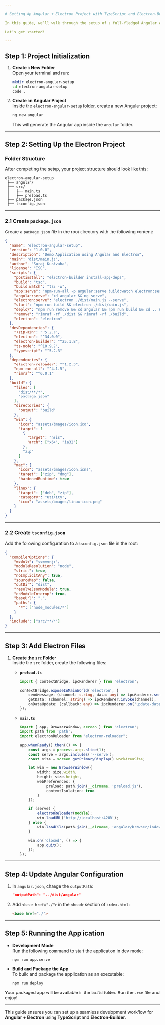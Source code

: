```yaml
---

# Setting Up Angular + Electron Project with TypeScript and Electron-Builder  

In this guide, we’ll walk through the setup of a full-fledged Angular and Electron project, using **TypeScript** and the **Electron-Builder** package. By the end, you’ll have a working desktop application ready to be deployed.  

Let’s get started!  

---
```


## **Step 1: Project Initialization**  

1. **Create a New Folder**  
   Open your terminal and run:  
   ```bash
   mkdir electron-angular-setup
   cd electron-angular-setup
   code .
   ```  

2. **Create an Angular Project**  
   Inside the `electron-angular-setup` folder, create a new Angular project:  
   ```bash
   ng new angular
   ```  
   This will generate the Angular app inside the `angular` folder.  

---

## **Step 2: Setting Up the Electron Project**  

### **Folder Structure**  
After completing the setup, your project structure should look like this:  
```
electron-angular-setup
 ├── angular/
 ├── src/
 │   ├── main.ts
 │   ├── preload.ts
 ├── package.json
 ├── tsconfig.json
```

---

### **2.1 Create `package.json`**  
Create a `package.json` file in the root directory with the following content:  
```json
{
  "name": "electron-angular-setup",
  "version": "1.0.0",
  "description": "Demo Application using Angular and Electron",
  "main": "dist/main.js",
  "author": "Suraj Kushvaha",
  "license": "ISC",
  "scripts": {
    "postinstall": "electron-builder install-app-deps",
    "build": "tsc",
    "build:watch": "tsc -w",
    "app:serve": "npm-run-all -p angular:serve build:watch electron:serve",
    "angular:serve": "cd angular && ng serve",
    "electron:serve": "electron ./dist/main.js --serve",
    "start": "npm run build && electron ./dist/main.js",
    "deploy": "npm run remove && cd angular && npm run build && cd .. && npm run build && electron-builder",
    "remove": "rimraf -rf ./dist && rimraf -rf ./build",
    "electron": "electron"
  },
  "devDependencies": {
    "7zip-bin": "^5.2.0",
    "electron": "^34.0.0",
    "electron-builder": "^25.1.8",
    "ts-node": "^10.9.2",
    "typescript": "^5.7.3"
  },
  "dependencies": {
    "electron-reloader": "^1.2.3",
    "npm-run-all": "^4.1.5",
    "rimraf": "^6.0.1"
  },
  "build": {
    "files": [
      "dist/**/*",
      "package.json"
    ],
    "directories": {
      "output": "build"
    },
    "win": {
      "icon": "assets/images/icon.ico",
      "target": [
        {
          "target": "nsis",
          "arch": ["x64", "ia32"]
        },
        "zip"
      ]
    },
    "mac": {
      "icon": "assets/images/icon.icns",
      "target": ["zip", "dmg"],
      "hardenedRuntime": true
    },
    "linux": {
      "target": ["deb", "zip"],
      "category": "Utility",
      "icon": "assets/images/linux-icon.png"
    }
  }
}
```

---

### **2.2 Create `tsconfig.json`**  
Add the following configuration to a `tsconfig.json` file in the root:  
```json
{
  "compilerOptions": {
    "module": "commonjs",
    "moduleResolution": "node",
    "strict": true,
    "noImplicitAny": true,
    "sourceMap": false,
    "outDir": "dist",
    "resolveJsonModule": true,
    "esModuleInterop": true,
    "baseUrl": ".",
    "paths": {
      "*": ["node_modules/*"]
    }
  },
  "include": ["src/**/*"]
}
```

---

## **Step 3: Add Electron Files**  

1. **Create the `src` Folder**  
   Inside the `src` folder, create the following files:  

   - **`preload.ts`**  
     ```ts
     import { contextBridge, ipcRenderer } from 'electron';

     contextBridge.exposeInMainWorld('electron', {
         sendMessage: (channel: string, data: any) => ipcRenderer.send(channel, data),
         getData: (channel: string) => ipcRenderer.invoke(channel),
         onDataUpdate: (callback: any) => ipcRenderer.on('update-data', callback)
     });
     ```

   - **`main.ts`**  
     ```ts
     import { app, BrowserWindow, screen } from 'electron';
     import path from 'path';
     import electronReloader from "electron-reloader";

     app.whenReady().then(() => {
         const args = process.argv.slice(1);
         const serve = args.includes('--serve');
         const size = screen.getPrimaryDisplay().workAreaSize;

         let win = new BrowserWindow({
             width: size.width,
             height: size.height,
             webPreferences: {
                 preload: path.join(__dirname, 'preload.js'),
                 contextIsolation: true
             }
         });

         if (serve) {
             electronReloader(module);
             win.loadURL('http://localhost:4200');
         } else {
             win.loadFile(path.join(__dirname, 'angular/browser/index.html'));
         }

         win.on('closed', () => {
             app.quit();
         });
     });
     ```

---

## **Step 4: Update Angular Configuration**  

1. In `angular.json`, change the `outputPath`:  
   ```json
   "outputPath": "../dist/angular"
   ```  

2. Add `<base href="./">` in the `<head>` section of `index.html`:  
   ```html
   <base href="./">
   ```

---

## **Step 5: Running the Application**  

- **Development Mode**  
  Run the following command to start the application in dev mode:  
  ```bash
  npm run app:serve
  ```  

- **Build and Package the App**  
  To build and package the application as an executable:  
  ```bash
  npm run deploy
  ```  

Your packaged app will be available in the `build` folder. Run the `.exe` file and enjoy!  

---

This guide ensures you can set up a seamless development workflow for **Angular + Electron** using **TypeScript** and **Electron-Builder**.
